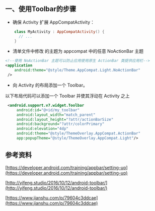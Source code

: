 ## 一、使用Toolbar的步骤

* 确保 Activity 扩展 AppCompatActivity：

```kotlin
    class MyActivity : AppCompatActivity() {
      // ...
    }
```    

* 清单文件中修改 <application> 的主题为 appcompat 中的任意 NoActionBar 主题

```xml
<!--使用 NoActionBar 主题可以防止应用使用原生 ActionBar 类提供应用栏-->
<application
    android:theme="@style/Theme.AppCompat.Light.NoActionBar"
 />
```    

* 向 Activity 的布局添加一个 Toolbar。

以下布局代码可以添加一个 Toolbar 并使其浮动在 Activity 之上

```xml
 <android.support.v7.widget.Toolbar
     android:id="@+id/my_toolbar"
     android:layout_width="match_parent"
     android:layout_height="?attr/actionBarSize"
     android:background="?attr/colorPrimary"
     android:elevation="4dp"
     android:theme="@style/ThemeOverlay.AppCompat.ActionBar"
     app:popupTheme="@style/ThemeOverlay.AppCompat.Light"/>  
```




## 参考资料

[https://developer.android.com/training/appbar/setting-up](https://developer.android.com/training/appbar/setting-up)

[http://yifeng.studio/2016/10/12/android-toolbar/](http://yifeng.studio/2016/10/12/android-toolbar/)


[https://www.jianshu.com/p/79604c3ddcae](https://www.jianshu.com/p/79604c3ddcae)


